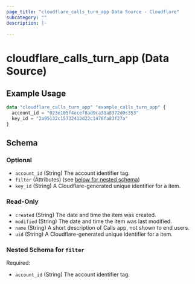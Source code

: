 ```yaml
---
page_title: "cloudflare_calls_turn_app Data Source - Cloudflare"
subcategory: ""
description: |-
  
---
```


# cloudflare_calls_turn_app (Data Source)



## Example Usage

```terraform
data "cloudflare_calls_turn_app" "example_calls_turn_app" {
  account_id = "023e105f4ecef8ad9ca31a8372d0c353"
  key_id = "2a95132c15732412d22c1476fa83f27a"
}
```

<!-- schema generated by tfplugindocs -->
## Schema

### Optional

- `account_id` (String) The account identifier tag.
- `filter` (Attributes) (see [below for nested schema](#nestedatt--filter))
- `key_id` (String) A Cloudflare-generated unique identifier for a item.

### Read-Only

- `created` (String) The date and time the item was created.
- `modified` (String) The date and time the item was last modified.
- `name` (String) A short description of Calls app, not shown to end users.
- `uid` (String) A Cloudflare-generated unique identifier for a item.

<a id="nestedatt--filter"></a>
### Nested Schema for `filter`

Required:

- `account_id` (String) The account identifier tag.


